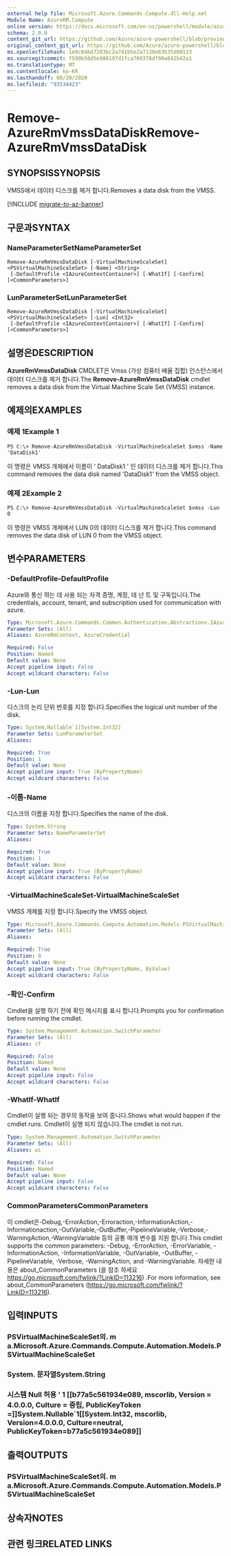 ```yaml
---
external help file: Microsoft.Azure.Commands.Compute.dll-Help.xml
Module Name: AzureRM.Compute
online version: https://docs.microsoft.com/en-us/powershell/module/azurerm.compute/remove-azurermvmssdatadisk
schema: 2.0.0
content_git_url: https://github.com/Azure/azure-powershell/blob/preview/src/ResourceManager/Compute/Commands.Compute/help/Remove-AzureRmVmssDataDisk.md
original_content_git_url: https://github.com/Azure/azure-powershell/blob/preview/src/ResourceManager/Compute/Commands.Compute/help/Remove-AzureRmVmssDataDisk.md
ms.openlocfilehash: 1e0c04bd7283bc2a741b5e2a7130e83b35d00133
ms.sourcegitcommit: f599b50d5e980197d1fca769378df90a842b42a1
ms.translationtype: MT
ms.contentlocale: ko-KR
ms.lasthandoff: 08/20/2020
ms.locfileid: "93534423"
---
```

# <span data-ttu-id="8f343-101">Remove-AzureRmVmssDataDisk</span><span class="sxs-lookup"><span data-stu-id="8f343-101">Remove-AzureRmVmssDataDisk</span></span>

## <span data-ttu-id="8f343-102">SYNOPSIS</span><span class="sxs-lookup"><span data-stu-id="8f343-102">SYNOPSIS</span></span>
<span data-ttu-id="8f343-103">VMSS에서 데이터 디스크를 제거 합니다.</span><span class="sxs-lookup"><span data-stu-id="8f343-103">Removes a data disk from the VMSS.</span></span>

[!INCLUDE [migrate-to-az-banner](../../includes/migrate-to-az-banner.md)]

## <span data-ttu-id="8f343-104">구문과</span><span class="sxs-lookup"><span data-stu-id="8f343-104">SYNTAX</span></span>

### <span data-ttu-id="8f343-105">NameParameterSet</span><span class="sxs-lookup"><span data-stu-id="8f343-105">NameParameterSet</span></span>
```
Remove-AzureRmVmssDataDisk [-VirtualMachineScaleSet] <PSVirtualMachineScaleSet> [-Name] <String>
 [-DefaultProfile <IAzureContextContainer>] [-WhatIf] [-Confirm] [<CommonParameters>]
```

### <span data-ttu-id="8f343-106">LunParameterSet</span><span class="sxs-lookup"><span data-stu-id="8f343-106">LunParameterSet</span></span>
```
Remove-AzureRmVmssDataDisk [-VirtualMachineScaleSet] <PSVirtualMachineScaleSet> [-Lun] <Int32>
 [-DefaultProfile <IAzureContextContainer>] [-WhatIf] [-Confirm] [<CommonParameters>]
```

## <span data-ttu-id="8f343-107">설명은</span><span class="sxs-lookup"><span data-stu-id="8f343-107">DESCRIPTION</span></span>
<span data-ttu-id="8f343-108">**AzureRmVmssDataDisk** CMDLET은 Vmss (가상 컴퓨터 배율 집합) 인스턴스에서 데이터 디스크를 제거 합니다.</span><span class="sxs-lookup"><span data-stu-id="8f343-108">The **Remove-AzureRmVmssDataDisk** cmdlet removes a data disk from the Virtual Machine Scale Set (VMSS) instance.</span></span>

## <span data-ttu-id="8f343-109">예제의</span><span class="sxs-lookup"><span data-stu-id="8f343-109">EXAMPLES</span></span>

### <span data-ttu-id="8f343-110">예제 1</span><span class="sxs-lookup"><span data-stu-id="8f343-110">Example 1</span></span>
```
PS C:\> Remove-AzureRmVmssDataDisk -VirtualMachineScaleSet $vmss -Name 'DataDisk1'
```

<span data-ttu-id="8f343-111">이 명령은 VMSS 개체에서 이름이 ' DataDisk1 ' 인 데이터 디스크를 제거 합니다.</span><span class="sxs-lookup"><span data-stu-id="8f343-111">This command removes the data disk named 'DataDisk1' from the VMSS object.</span></span>

### <span data-ttu-id="8f343-112">예제 2</span><span class="sxs-lookup"><span data-stu-id="8f343-112">Example 2</span></span>
```
PS C:\> Remove-AzureRmVmssDataDisk -VirtualMachineScaleSet $vmss -Lun 0
```

<span data-ttu-id="8f343-113">이 명령은 VMSS 개체에서 LUN 0의 데이터 디스크를 제거 합니다.</span><span class="sxs-lookup"><span data-stu-id="8f343-113">This command removes the data disk of LUN 0 from the VMSS object.</span></span>

## <span data-ttu-id="8f343-114">변수</span><span class="sxs-lookup"><span data-stu-id="8f343-114">PARAMETERS</span></span>

### <span data-ttu-id="8f343-115">-DefaultProfile</span><span class="sxs-lookup"><span data-stu-id="8f343-115">-DefaultProfile</span></span>
<span data-ttu-id="8f343-116">Azure와 통신 하는 데 사용 되는 자격 증명, 계정, 테 넌 트 및 구독입니다.</span><span class="sxs-lookup"><span data-stu-id="8f343-116">The credentials, account, tenant, and subscription used for communication with azure.</span></span>

```yaml
Type: Microsoft.Azure.Commands.Common.Authentication.Abstractions.IAzureContextContainer
Parameter Sets: (All)
Aliases: AzureRmContext, AzureCredential

Required: False
Position: Named
Default value: None
Accept pipeline input: False
Accept wildcard characters: False
```

### <span data-ttu-id="8f343-117">-Lun</span><span class="sxs-lookup"><span data-stu-id="8f343-117">-Lun</span></span>
<span data-ttu-id="8f343-118">디스크의 논리 단위 번호를 지정 합니다.</span><span class="sxs-lookup"><span data-stu-id="8f343-118">Specifies the logical unit number of the disk.</span></span>

```yaml
Type: System.Nullable`1[System.Int32]
Parameter Sets: LunParameterSet
Aliases:

Required: True
Position: 1
Default value: None
Accept pipeline input: True (ByPropertyName)
Accept wildcard characters: False
```

### <span data-ttu-id="8f343-119">-이름</span><span class="sxs-lookup"><span data-stu-id="8f343-119">-Name</span></span>
<span data-ttu-id="8f343-120">디스크의 이름을 지정 합니다.</span><span class="sxs-lookup"><span data-stu-id="8f343-120">Specifies the name of the disk.</span></span>

```yaml
Type: System.String
Parameter Sets: NameParameterSet
Aliases:

Required: True
Position: 1
Default value: None
Accept pipeline input: True (ByPropertyName)
Accept wildcard characters: False
```

### <span data-ttu-id="8f343-121">-VirtualMachineScaleSet</span><span class="sxs-lookup"><span data-stu-id="8f343-121">-VirtualMachineScaleSet</span></span>
<span data-ttu-id="8f343-122">VMSS 개체를 지정 합니다.</span><span class="sxs-lookup"><span data-stu-id="8f343-122">Specify the VMSS object.</span></span>

```yaml
Type: Microsoft.Azure.Commands.Compute.Automation.Models.PSVirtualMachineScaleSet
Parameter Sets: (All)
Aliases:

Required: True
Position: 0
Default value: None
Accept pipeline input: True (ByPropertyName, ByValue)
Accept wildcard characters: False
```

### <span data-ttu-id="8f343-123">-확인</span><span class="sxs-lookup"><span data-stu-id="8f343-123">-Confirm</span></span>
<span data-ttu-id="8f343-124">Cmdlet을 실행 하기 전에 확인 메시지를 표시 합니다.</span><span class="sxs-lookup"><span data-stu-id="8f343-124">Prompts you for confirmation before running the cmdlet.</span></span>

```yaml
Type: System.Management.Automation.SwitchParameter
Parameter Sets: (All)
Aliases: cf

Required: False
Position: Named
Default value: None
Accept pipeline input: False
Accept wildcard characters: False
```

### <span data-ttu-id="8f343-125">-WhatIf</span><span class="sxs-lookup"><span data-stu-id="8f343-125">-WhatIf</span></span>
<span data-ttu-id="8f343-126">Cmdlet이 실행 되는 경우의 동작을 보여 줍니다.</span><span class="sxs-lookup"><span data-stu-id="8f343-126">Shows what would happen if the cmdlet runs.</span></span>
<span data-ttu-id="8f343-127">Cmdlet이 실행 되지 않습니다.</span><span class="sxs-lookup"><span data-stu-id="8f343-127">The cmdlet is not run.</span></span>

```yaml
Type: System.Management.Automation.SwitchParameter
Parameter Sets: (All)
Aliases: wi

Required: False
Position: Named
Default value: None
Accept pipeline input: False
Accept wildcard characters: False
```

### <span data-ttu-id="8f343-128">CommonParameters</span><span class="sxs-lookup"><span data-stu-id="8f343-128">CommonParameters</span></span>
<span data-ttu-id="8f343-129">이 cmdlet은-Debug,-ErrorAction,-Erroraction,-InformationAction,-Informationaction,-OutVariable,-OutBuffer,-PipelineVariable,-Verbose,-WarningAction,-WarningVariable 등의 공통 매개 변수를 지원 합니다.</span><span class="sxs-lookup"><span data-stu-id="8f343-129">This cmdlet supports the common parameters: -Debug, -ErrorAction, -ErrorVariable, -InformationAction, -InformationVariable, -OutVariable, -OutBuffer, -PipelineVariable, -Verbose, -WarningAction, and -WarningVariable.</span></span> <span data-ttu-id="8f343-130">자세한 내용은 about_CommonParameters (을 참조 하세요 https://go.microsoft.com/fwlink/?LinkID=113216) .</span><span class="sxs-lookup"><span data-stu-id="8f343-130">For more information, see about_CommonParameters (https://go.microsoft.com/fwlink/?LinkID=113216).</span></span>

## <span data-ttu-id="8f343-131">입력</span><span class="sxs-lookup"><span data-stu-id="8f343-131">INPUTS</span></span>

### <span data-ttu-id="8f343-132">PSVirtualMachineScaleSet의. m a.</span><span class="sxs-lookup"><span data-stu-id="8f343-132">Microsoft.Azure.Commands.Compute.Automation.Models.PSVirtualMachineScaleSet</span></span>

### <span data-ttu-id="8f343-133">System. 문자열</span><span class="sxs-lookup"><span data-stu-id="8f343-133">System.String</span></span>

### <span data-ttu-id="8f343-134">시스템 Null 허용 ' 1 [[b77a5c561934e089, mscorlib, Version = 4.0.0.0, Culture = 중립, PublicKeyToken =]]</span><span class="sxs-lookup"><span data-stu-id="8f343-134">System.Nullable\`1[[System.Int32, mscorlib, Version=4.0.0.0, Culture=neutral, PublicKeyToken=b77a5c561934e089]]</span></span>

## <span data-ttu-id="8f343-135">출력</span><span class="sxs-lookup"><span data-stu-id="8f343-135">OUTPUTS</span></span>

### <span data-ttu-id="8f343-136">PSVirtualMachineScaleSet의. m a.</span><span class="sxs-lookup"><span data-stu-id="8f343-136">Microsoft.Azure.Commands.Compute.Automation.Models.PSVirtualMachineScaleSet</span></span>

## <span data-ttu-id="8f343-137">상속자</span><span class="sxs-lookup"><span data-stu-id="8f343-137">NOTES</span></span>

## <span data-ttu-id="8f343-138">관련 링크</span><span class="sxs-lookup"><span data-stu-id="8f343-138">RELATED LINKS</span></span>
